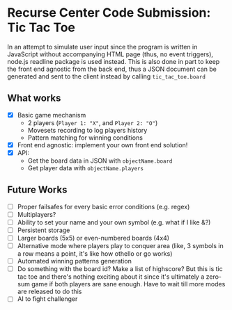 # Recurse Center Code Submission: Tic Tac Toe

In an attempt to simulate user input since the program is written in JavaScript without accompanying HTML page (thus, no event triggers), node.js readline package is used instead. This is also done in part to keep the front end agnostic from the back end, thus a JSON document can be generated and sent to the client instead by calling `tic_tac_toe.board`

## What works

- [x] Basic game mechanism
  * 2 players (`Player 1: "X"`, and `Player 2: "O"`)
  * Movesets recording to log players history
  * Pattern matching for winning conditions
- [x] Front end agnostic: implement your own front end solution!
- [x] API:
  * Get the board data in JSON with `objectName.board`
  * Get player data with `objectName.players`

## Future Works

- [ ] Proper failsafes for every basic error conditions (e.g. regex)
- [ ] Multiplayers?
- [ ] Ability to set your name and your own symbol (e.g. what if I like &?)
- [ ] Persistent storage
- [ ] Larger boards (5x5) or even-numbered boards (4x4)
- [ ] Alternative mode where players play to conquer area (like, 3 symbols in a row means a point, it's like how othello or go works)
- [ ] Automated winning patterns generation
- [ ] Do something with the board id? Make a list of highscore? But this is tic tac toe and there's nothing exciting about it since it's ultimately a zero-sum game if both players are sane enough. Have to wait till more modes are released to do this
- [ ] AI to fight challenger